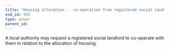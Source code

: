 ```yaml
---
title: "Housing allocation -  co-operation from registered social landlords"
esd_id: 955
type: power
parent_id:  
---
```


A local authority may request a registered social landlord to co-operate with them in relation to the allocation of housing.


